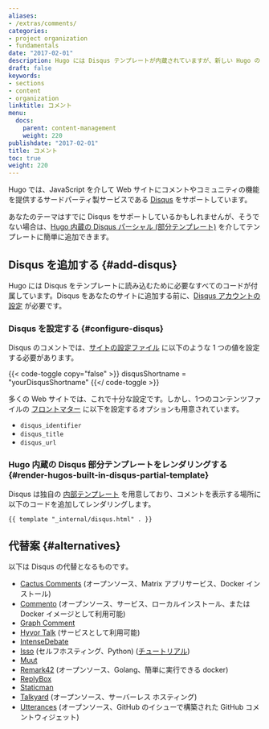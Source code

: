 ```yaml
---
aliases:
- /extras/comments/
categories:
- project organization
- fundamentals
date: "2017-02-01"
description: Hugo には Disqus テンプレートが内蔵されていますが、新しい Hugo の Web サイトで使用できるコメントシステムはこれだけではありません。
draft: false
keywords:
- sections
- content
- organization
linktitle: コメント
menu:
  docs:
    parent: content-management
    weight: 220
publishdate: "2017-02-01"
title: コメント
toc: true
weight: 220
---
```


Hugo では、JavaScript を介して Web サイトにコメントやコミュニティの機能を提供するサードパーティ製サービスである [Disqus](https://disqus.com/) をサポートしています。

あなたのテーマはすでに Disqus をサポートしているかもしれませんが、そうでない場合は、[Hugo 内蔵の Disqus パーシャル (部分テンプレート)][disquspartial] を介してテンプレートに簡単に追加できます。

## Disqus を追加する {#add-disqus}

Hugo には Disqus をテンプレートに読み込むために必要なすべてのコードが付属しています。Disqus をあなたのサイトに追加する前に、[Disqus アカウントの設定][disqussetup] が必要です。

### Disqus を設定する {#configure-disqus}

Disqus のコメントでは、[サイトの設定ファイル][configuration] に以下のような 1 つの値を設定する必要があります。

{{< code-toggle copy="false" >}}
disqusShortname = "yourDisqusShortname"
{{</ code-toggle >}}

多くの Web サイトでは、これで十分な設定です。しかし、1つのコンテンツファイルの [フロントマター][front matter] に以下を設定するオプションも用意されています。

* `disqus_identifier`
* `disqus_title`
* `disqus_url`

### Hugo 内蔵の Disqus 部分テンプレートをレンダリングする {#render-hugos-built-in-disqus-partial-template}

Disqus は独自の [内部テンプレート](https://gohugo.io/templates/internal/#disqus) を用意しており、コメントを表示する場所に以下のコードを追加してレンダリングします。

```go-html-template
{{ template "_internal/disqus.html" . }}
```

## 代替案 {#alternatives}

以下は Disqus の代替となるものです。

* [Cactus Comments](https://cactus.chat/docs/integrations/hugo/) (オープンソース、Matrix アプリサービス、Docker インストール)
* [Commento](https://commento.io/) (オープンソース、サービス、ローカルインストール、または Docker イメージとして利用可能)
* [Graph Comment](https://graphcomment.com/)
* [Hyvor Talk](https://talk.hyvor.com/) (サービスとして利用可能)
* [IntenseDebate](https://intensedebate.com/)
* [Isso](https://posativ.org/isso/) (セルフホスティング、Python) ([チュートリアル][issotutorial])
* [Muut](https://muut.com/)
* [Remark42](https://remark42.com/) (オープンソース、Golang、簡単に実行できる docker)
* [ReplyBox](https://getreplybox.com/)
* [Staticman](https://staticman.net/)
* [Talkyard](https://blog-comments.talkyard.io/) (オープンソース、サーバーレス ホスティング)
* [Utterances](https://utteranc.es/) (オープンソース、GitHub のイシューで構築された GitHub コメントウィジェット)

[configuration]: /getting-started/configuration/
[disquspartial]: /templates/internal/#disqus
[disqussetup]: https://disqus.com/profile/signup/
[forum]: https://discourse.gohugo.io
[front matter]: /content-management/front-matter/
[kaijuissue]: https://github.com/spf13/kaiju/issues/new
[issotutorial]: https://stiobhart.net/2017-02-24-isso-comments/
[partials]: /templates/partials/
[MongoDB]: https://www.mongodb.com/
[tweet]: https://twitter.com/spf13

